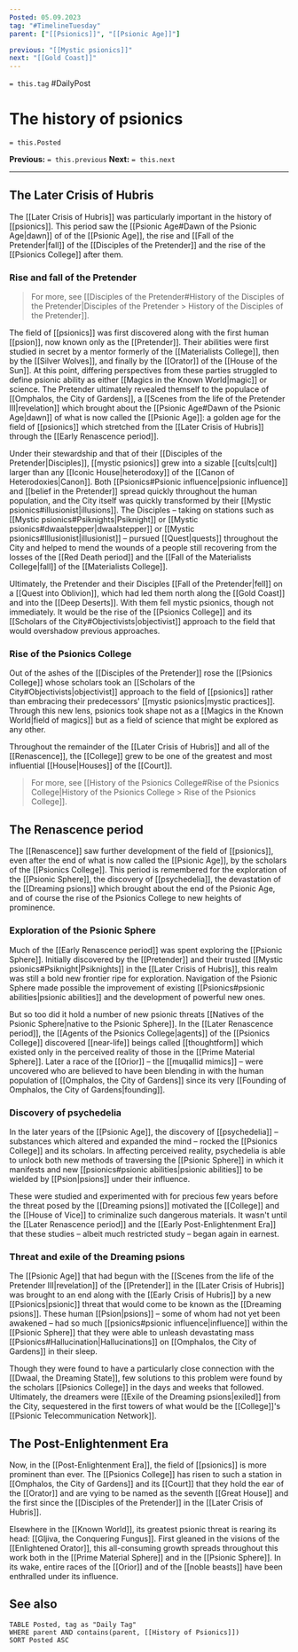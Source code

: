 ```yaml
---
Posted: 05.09.2023
tag: "#TimelineTuesday"
parent: ["[[Psionics]]", "[[Psionic Age]]"]

previous: "[[Mystic psionics]]"
next: "[[Gold Coast]]"
---
```

`= this.tag` #DailyPost 
# The history of psionics
`= this.Posted`

**Previous:** `= this.previous`
**Next:** `= this.next`

---

## The Later Crisis of Hubris

The [[Later Crisis of Hubris]] was particularly important in the history of [[psionics]]. This period saw the [[Psionic Age#Dawn of the Psionic Age|dawn]] of of the [[Psionic Age]], the rise and [[Fall of the Pretender|fall]] of the [[Disciples of the Pretender]] and the rise of the [[Psionics College]] after them.

### Rise and fall of the Pretender

> For more, see [[Disciples of the Pretender#History of the Disciples of the Pretender|Disciples of the Pretender > History of the Disciples of the Pretender]].

The field of [[psionics]] was first discovered along with the first human [[psion]], now known only as the [[Pretender]]. Their abilities were first studied in secret by a mentor formerly of the [[Materialists College]], then by the [[Silver Wolves]], and finally by the [[Orator]] of the [[House of the Sun]]. At this point, differing perspectives from these parties struggled to define psionic ability as either [[Magics in the Known World|magic]] or science. The Pretender ultimately revealed themself to the populace of [[Omphalos, the City of Gardens]], a [[Scenes from the life of the Pretender III|revelation]] which brought about the [[Psionic Age#Dawn of the Psionic Age|dawn]] of what is now called the [[Psionic Age]]: a golden age for the field of [[psionics]] which stretched from the [[Later Crisis of Hubris]] through the [[Early Renascence period]].

Under their stewardship and that of their [[Disciples of the Pretender|Disciples]], [[mystic psionics]] grew into a sizable [[cults|cult]] larger than any [[Iconic House|heterodoxy]] of the [[Canon of Heterodoxies|Canon]]. Both [[Psionics#Psionic influence|psionic influence]] and [[belief in the Pretender]] spread quickly throughout the human population, and the City itself was quickly transformed by their [[Mystic psionics#illusionist|illusions]]. The Disciples – taking on stations such as [[Mystic psionics#Psiknights|Psiknight]] or [[Mystic psionics#dwaalstepper|dwaalstepper]] or [[Mystic psionics#Illusionist|illusionist]] – pursued [[Quest|quests]] throughout the City and helped to mend the wounds of a people still recovering from the losses of the [[Red Death period]] and the [[Fall of the Materialists College|fall]] of the [[Materialists College]].

Ultimately, the Pretender and their Disciples [[Fall of the Pretender|fell]] on a [[Quest into Oblivion]], which had led them north along the [[Gold Coast]] and into the [[Deep Deserts]]. With them fell mystic psionics, though not immediately. It would be the rise of the [[Psionics College]] and its [[Scholars of the City#Objectivists|objectivist]] approach to the field that would overshadow previous approaches.

### Rise of the Psionics College

Out of the ashes of the [[Disciples of the Pretender]] rose the [[Psionics College]] whose scholars took an [[Scholars of the City#Objectivists|objectivist]] approach to the field of [[psionics]] rather than embracing their predecessors' [[mystic psionics|mystic practices]]. Through this new lens, psionics took shape not as a [[Magics in the Known World|field of magics]] but as a field of science that might be explored as any other.

Throughout the remainder of the [[Later Crisis of Hubris]] and all of the [[Renascence]], the [[College]] grew to be one of the greatest and most influential [[House|Houses]] of the [[Court]].

> For more, see [[History of the Psionics College#Rise of the Psionics College|History of the Psionics College > Rise of the Psionics College]].

## The Renascence period

The [[Renascence]] saw further development of the field of [[psionics]], even after the end of what is now called the [[Psionic Age]], by the scholars of the [[Psionics College]]. This period is remembered for the exploration of the [[Psionic Sphere]], the discovery of [[psychedelia]], the devastation of the [[Dreaming psions]] which brought about the end of the Psionic Age, and of course the rise of the Psionics College to new heights of prominence.

### Exploration of the Psionic Sphere

Much of the [[Early Renascence period]] was spent exploring the [[Psionic Sphere]]. Initially discovered by the [[Pretender]] and their trusted [[Mystic psionics#Psiknight|Psiknights]] in the [[Later Crisis of Hubris]], this realm was still a bold new frontier ripe for exploration. Navigation of the Psionic Sphere made possible the improvement of existing [[Psionics#psionic abilities|psionic abilities]] and the development of powerful new ones.

But so too did it hold a number of new psionic threats [[Natives of the Psionic Sphere|native to the Psionic Sphere]]. In the [[Later Renascence period]], the [[Agents of the Psionics College|agents]] of the [[Psionics College]] discovered [[near-life]] beings called [[thoughtform]] which existed only in the perceived reality of those in the [[Prime Material Sphere]]. Later a race of the [[Orior]] –  the [[muqallid mimics]] – were uncovered who are believed to have been blending in with the human population of [[Omphalos, the City of Gardens]] since its very [[Founding of Omphalos, the City of Gardens|founding]].

### Discovery of psychedelia

In the later years of the [[Psionic Age]], the discovery of [[psychedelia]] – substances which altered and expanded the mind – rocked the [[Psionics College]] and its scholars. In affecting perceived reality, psychedelia is able to unlock both new methods of traversing the [[Psionic Sphere]] in which it manifests and new [[psionics#psionic abilities|psionic abilities]] to be wielded by [[Psion|psions]] under their influence.

These were studied and experimented with for precious few years before the threat posed by the [[Dreaming psions]] motivated the [[College]] and the [[House of Vice]] to criminalize such dangerous materials. It wasn't until the [[Later Renascence period]] and the [[Early Post-Enlightenment Era]] that these studies – albeit much restricted study – began again in earnest.

### Threat and exile of the Dreaming psions

The [[Psionic Age]] that had begun with the [[Scenes from the life of the Pretender III|revelation]] of the [[Pretender]] in the [[Later Crisis of Hubris]] was brought to an end along with the [[Early Crisis of Hubris]] by a new [[Psionics|psionic]] threat that would come to be known as the [[Dreaming psions]]. These human [[Psion|psions]] – some of whom had not yet been awakened – had so much [[psionics#psionic influence|influence]] within the [[Psionic Sphere]] that they were able to unleash devastating mass [[Psionics#Hallucination|Hallucinations]] on [[Omphalos, the City of Gardens]] in their sleep.

Though they were found to have a particularly close connection with the [[Dwaal, the Dreaming State]], few solutions to this problem were found by the scholars [[Psionics College]] in the days and weeks that followed. Ultimately, the dreamers were [[Exile of the Dreaming psions|exiled]] from the City, sequestered in the first towers of what would be the [[College]]'s [[Psionic Telecommunication Network]].

## The Post-Enlightenment Era

Now, in the [[Post-Enlightenment Era]], the field of [[psionics]] is more prominent than ever. The [[Psionics College]] has risen to such a station in [[Omphalos, the City of Gardens]] and its [[Court]] that they hold the ear of the [[Orator]] and are vying to be named as the seventh [[Great House]] and the first since the [[Disciples of the Pretender]] in the [[Later Crisis of Hubris]].

Elsewhere in the [[Known World]], its greatest psionic threat is rearing its head: [[Gljiva, the Conquering Fungus]]. First gleaned in the visions of the [[Enlightened Orator]], this all-consuming growth spreads throughout this work both in the [[Prime Material Sphere]] and in the [[Psionic Sphere]]. In its wake, entire races of the [[Orior]] and of the [[noble beasts]] have been enthralled under its influence.

## See also
```dataview
TABLE Posted, tag as "Daily Tag"
WHERE parent AND contains(parent, [[History of Psionics]])
SORT Posted ASC
```